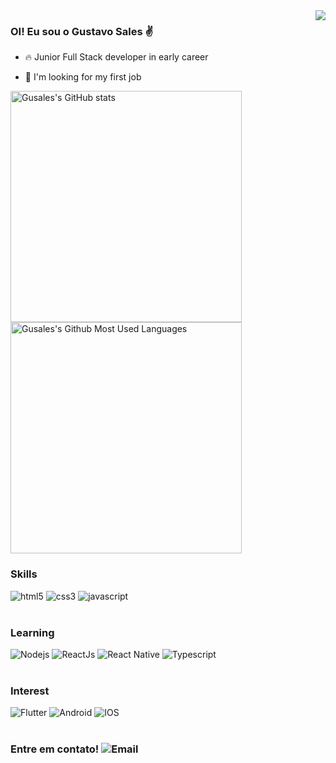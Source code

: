 <img src="https://raw.githubusercontent.com/gist/Gusales/0213d82a822610cfd13a33b83331573d/raw/69f3a24d986284ecf2731d79e6ae38cea153b655/myCardProfile.svg" align="right">

### OI! Eu sou o Gustavo Sales ✌

- 🔥 Junior Full Stack developer in early career

- 🔭 I'm looking for my first job

<img width="370em" src="https://github-readme-stats.vercel.app/api?username=Gusales&count_private=true&show_icons=true&theme=radical" alt="Gusales's GitHub stats">

<img width="370em" src="https://github-readme-stats.vercel.app/api/top-langs/?username=Gusales&layout=compact&count_private=true&show_icons=true&theme=radical" alt="Gusales's Github Most Used Languages">


### Skills 

<div style="display: inline_block">
    <img alt="html5" src="https://img.shields.io/badge/HTML5-E34F26?style=for-the-badge&logo=html5&logoColor=white"/>
    <img alt="css3" src="https://img.shields.io/badge/CSS3-1572B6?style=for-the-badge&logo=css3&logoColor=white"/>
    <img alt="javascript" src="https://img.shields.io/badge/JavaScript-F7DF1E?style=for-the-badge&logo=javascript&logoColor=black"/>
</div><br />

### Learning 

<div style="display: inline_block">
    <img alt="Nodejs" src="https://img.shields.io/badge/Node.js-43853D?style=for-the-badge&logo=node.js&logoColor=white"/>
    <img alt="ReactJs" src="https://img.shields.io/badge/React-20232A?style=for-the-badge&logo=react&logoColor=61DAFB"/>
    <img alt="React Native" src="https://img.shields.io/badge/React_Native-20232A?style=for-the-badge&logo=react&logoColor=61DAFB"/>
    <img alt="Typescript" src="https://img.shields.io/badge/TypeScript-007ACC?style=for-the-badge&logo=typescript&logoColor=white"/>
</div><br />

### Interest 

<div style="display: inline_block">
    <img alt="Flutter" src="https://img.shields.io/badge/Flutter-02569B?style=for-the-badge&logo=flutter&logoColor=white"/>
    <img alt="Android" src="https://img.shields.io/badge/Android-3DDC84?style=for-the-badge&logo=android&logoColor=white"/>
    <img alt="IOS" src="https://img.shields.io/badge/iOS-000000?style=for-the-badge&logo=ios&logoColor=white"/>
</div><br />

### Entre em contato! ![Email](https://img.shields.io/badge/-dev.gusales@gmail.com-820202?style=flat&logo=gmail)&nbsp;
